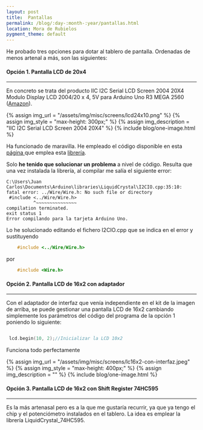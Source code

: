 ```yaml
---
layout: post
title:  Pantallas
permalink: /blog/:day-:month-:year/pantallas.html
location: Mora de Rubielos
pygment_theme: default
---
```

He probado tres opciones para dotar al tablero de pantalla. Ordenadas de menos artenal a más, son las siguientes:


#### Opción 1. Pantalla LCD de 20x4
---
En concreto se trata del producto IIC I2C Serial LCD Screen 2004 20X4 Modulo Display LCD 2004/20 x 4, 5V para Arduino Uno R3 MEGA 2560
([Amazon](https://www.amazon.es/gp/product/B082R7RPZX/ref=ppx_yo_dt_b_asin_title_o01_s00?ie=UTF8&psc=1)).

{% assign img_url = "/assets/img/misc/screens/lcd24x10.png" %}
{% assign img_style = "max-height: 300px;" %}
{% assign img_description = "IIC I2C Serial LCD Screen 2004 20X4" %}
{% include blog/one-image.html %}

Ha funcionado de maravilla. He empleado el código disponible en esta [página ](https://www.taloselectronics.com/blogs/tutoriales/lcd-20-x-4-con-luz-de-fondo-azul-con-interfaz-i2c) que emplea esta [librería](https://github.com/TalosElectronics1/LCD-20x4-con-interfaz-I2C).

Solo **he tenido que solucionar un problema** a nivel de código. Resulta que una vez instalada la librería, al compilar me salía el siguiente error:

```
C:\Users\Juan Carlos\Documents\Arduino\libraries\LiquidCrystal\I2CIO.cpp:35:10: fatal error: ../Wire/Wire.h: No such file or directory
 #include <../Wire/Wire.h>
          ^~~~~~~~~~~~~~~~
compilation terminated.
exit status 1
Error compilando para la tarjeta Arduino Uno.

```

Lo he solucionado editando el fichero I2CIO.cpp que se indica en el error y sustituyendo

```c++
    #include <../Wire/Wire.h>
```
por
```c++
    #include <Wire.h>
```

#### Opción 2. Pantalla LCD de 16x2 con adaptador
---
Con el adaptador de interfaz que venía independiente en el kit de la imagen de arriba, se puede gestionar una pantalla LCD de 16x2 cambiando simplemente los parámetros del código del programa de la opción 1 poniendo lo siguiente:

```c++

 lcd.begin(10, 2);//Inicializar la LCD 10x2

```

Funciona todo perfectamente

{% assign img_url = "/assets/img/misc/screens/lc16x2-con-interfaz.jpeg" %}
{% assign img_style = "max-height: 400px;" %}
{% assign img_description = "" %}
{% include blog/one-image.html %}


#### Opción 3. Pantalla LCD de 16x2 con Shift Register 74HC595
---
Es la más artenasal pero es a la que me gustaría recurrir, ya que ya tengo el chip y el potenciómetro instalados en el tablero. La
idea es emplear la librería LiquidCrystal_74HC595.




